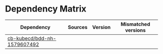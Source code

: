 # Dependency Matrix

Dependency | Sources | Version | Mismatched versions
---------- | ------- | ------- | -------------------
[cb-kubecd/bdd-nh-1579607492](https://github.com/cb-kubecd/bdd-nh-1579607492.git) |  | []() | 
